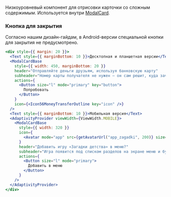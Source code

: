 Низкоуровневый компонент для отрисовки карточки со сложным содержимым. Используется внутри [ModalCard](https://vkcom.github.io/VKUI/#/ModalCard).

### Кнопка для закрытия

Согласно нашим дизайн-гайдам, в Android-версии специальной кнопки для закрытия не предусмотрено.

```jsx { "props": { "layout": false, "iframe": false } }
<div style={{ margin: 20 }}>
  <Text style={{ marginBottom: 10 }}>Десктопная и планшетная версии</Text>
  <ModalCardBase
    style={{ width: 450, marginBottom: 20 }}
    header="Отправляйте деньги друзьям, используя банковскую карту"
    subheader="Номер карты получателя не нужен — он сам решит, куда зачислить средства."
    actions={
      <Button size="l" mode="primary" key="button">
        Попробовать
      </Button>
    }
    icon={<Icon56MoneyTransferOutline key="icon" />}
  />
  <Text style={{ marginBottom: 10 }}>Мобильная версия</Text>
  <AdaptivityProvider viewWidth={ViewWidth.MOBILE}>
    <ModalCardBase
      style={{ width: 320 }}
      icon={
        <Avatar mode="app" src={getAvatarUrl("app_zagadki", 200)} size={72} />
      }
      header="Добавить игру «Загадки детства» в меню?"
      subheader="Игра появится под списком разделов на экране меню и будет всегда под рукой."
      actions={
        <Button size="l" mode="primary">
          Добавить в меню
        </Button>
      }
    />
  </AdaptivityProvider>
</div>
```

